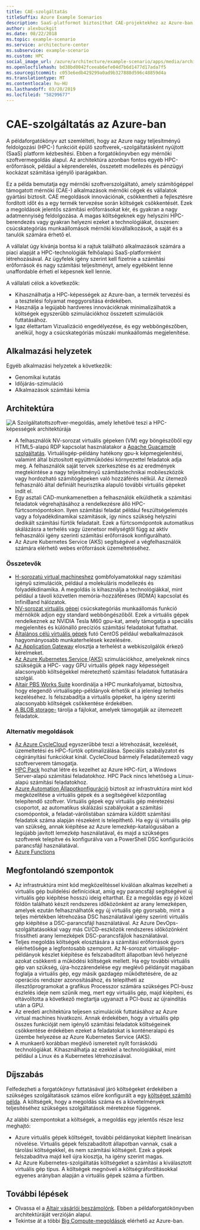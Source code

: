 ```yaml
---
title: CAE-szolgáltatás
titleSuffix: Azure Example Scenarios
description: SaaS-platformot biztosíthat CAE-projektekhez az Azure-ban.
author: alexbuckgit
ms.date: 08/22/2018
ms.topic: example-scenario
ms.service: architecture-center
ms.subservice: example-scenario
ms.custom: HPC
social_image_url: /azure/architecture/example-scenario/apps/media/architecture-hpc-saas.png
ms.openlocfilehash: bd38bd0042fceeab6efe04d7b6d1477d17ada7f5
ms.sourcegitcommit: c053e6edb429299a0ad9b327888d596c48859d4a
ms.translationtype: MT
ms.contentlocale: hu-HU
ms.lasthandoff: 03/20/2019
ms.locfileid: "58299677"
---
```

# <a name="a-computer-aided-engineering-service-on-azure"></a>CAE-szolgáltatás az Azure-ban

A példaforgatókönyv azt szemlélteti, hogy az Azure nagy teljesítményű feldolgozási (HPC-) funkcióit épülő szoftverek,-szolgáltatásként nyújtott (SaaS) platform kézbesítési. Ebben a forgatókönyvben egy mérnöki szoftvermegoldás alapul. Az architektúra azonban fontos egyéb HPC-erőforrások, például a képrenderelés, összetett modellezés és pénzügyi kockázat számítása igénylő iparágakban.

Ez a példa bemutatja egy mérnöki szoftverszolgáltató, amely számítógéppel támogatott mérnöki (CAE-) alkalmazások mérnöki cégek és vállalatok gyártási biztosít. CAE megoldások innovációnak, csökkentheti a fejlesztésre fordított időt és a egy termék tervezése során költségek csökkentését. Ezek a megoldások jelentős számítási erőforrásokat kér, és gyakran a nagy adatmennyiség feldolgozása. A magas költségeknek egy helyszíni HPC-berendezés vagy gyakran helyezni ezeket a technológiákat, összesen: csúcskategóriás munkaállomások mérnöki kisvállalkozások, a saját és a tanulók számára érhető el.

A vállalat úgy kívánja bontsa ki a rajtuk található alkalmazások számára a piaci alapját a HPC-technológiák felhőalapú SaaS-platformként létrehozásával. Az ügyfelek igény szerint kell fizetnie a számítási erőforrások és nagy számítási teljesítményt, amely egyébként lenne unaffordable érheti el képesnek kell lennie.

A vállalati célok a következők:

- Kihasználhatja a HPC-képességek az Azure-ban, a termék tervezési és a tesztelési folyamat meggyorsítása érdekében.
- Használja a legújabb hardveres innovációknak minimalizálhatók a költségek egyszerűbb szimulációkhoz összetett szimulációk futtatásához.
- Igaz élettartam Vizualizáció engedélyezése, és egy webböngészőben, anélkül, hogy a csúcskategóriás műszaki munkaállomás megjelenítése.

## <a name="relevant-use-cases"></a>Alkalmazási helyzetek

Egyéb alkalmazási helyzetek a következők:

- Genomikai kutatás
- Időjárás-szimuláció
- Alkalmazások számítási kémia

## <a name="architecture"></a>Architektúra

![A Szolgáltatottszoftver-megoldás, amely lehetővé teszi a HPC-képességek architektúrája][architecture]

- A felhasználók NV-sorozat virtuális gépeken (VM) egy böngészőből egy HTML5-alapú RDP kapcsolat használatakor a [Apache Guacamole szolgáltatás](https://guacamole.apache.org/). Virtuálisgép-példány hatékony gpu-k képmegjelenítési, valamint által biztosított együttműködési környezettel feladatok adja meg. A felhasználók saját tervek szerkesztése és az eredmények megtekintése a nagy teljesítményű számítástechnikai mobileszközök vagy hordozható számítógépeken való hozzáférés nélkül. Az ütemező felhasználó által definiált heurisztika alapuló további virtuális gépeket indít el.
- Egy asztali CAD-munkamenetben a felhasználók elküldhetik a számítási feladatok végrehajtásához a rendelkezésre álló HPC-fürtcsomópontokon. Ilyen számítási feladat például feszültségelemzés vagy a folyadékdinamikai számítások, így nincs szükség helyszíni dedikált számítási fürtök feladatait. Ezek a fürtcsomópontok automatikus skálázásra a terhelés vagy üzenetsor mélységtől függ az aktív felhasználói igény szerinti számítási erőforrások konfigurálható.
- Az Azure Kubernetes Service (AKS) segítségével a végfelhasználók számára elérhető webes erőforrások üzemeltetéséhez.

### <a name="components"></a>Összetevők

- [H-sorozatú virtual machineshez](/azure/virtual-machines/linux/sizes-hpc) gombfolyamatokkal nagy számítási igényű szimulációk, például a molekuláris modellezés és folyadékdinamika. A megoldás is kihasználja a technológiákkal, mint például a távoli közvetlen memória-hozzáféréses (RDMA) kapcsolat és InfiniBand hálózatok.
- [NV-sorozat virtuális gépei](/azure/virtual-machines/windows/sizes-gpu) csúcskategóriás munkaállomás funkció mérnökök adjon egy standard webböngészőből. Ezek a virtuális gépek rendelkeznek az NVIDIA Tesla M60 gpu-kat, amely támogatja a speciális megjelenítés és különálló precíziós számítási feladatokat futtathat.
- [Általános célú virtuális gépek](/azure/virtual-machines/linux/sizes-general) futó CentOS például webalkalmazások hagyományosabb munkaterhelések kezelésére.
- [Az Application Gateway](/azure/application-gateway/overview) elosztja a terhelést a webkiszolgálók érkező kérelmeket.
- [Az Azure Kubernetes Service (AKS)](/azure/aks/intro-kubernetes) szimulációkhoz, amelyeknek nincs szükségük a HPC- vagy GPU virtuális gépek nagy képességeit alacsonyabb költségekkel méretezhető számítási feladatok futtatására szolgál.
- [Altair PBS Works Suite](https://www.pbsworks.com/PBSProduct.aspx?n=PBS-Works-Suite&c=Overview-and-Capabilities) koordinálja a HPC munkafolyamat, biztosítva, hogy elegendő virtuálisgép-példányok érhetők el a jelenlegi terhelés kezeléséhez. Is felszabadítja a virtuális gépeket, ha igény szerinti alacsonyabb költségek csökkentése érdekében.
- [A BLOB storage-](/azure/storage/blobs/storage-blobs-introduction) tárolja a fájlokat, amelyek támogatják az ütemezett feladatok.

### <a name="alternatives"></a>Alternatív megoldások

- [Az Azure CycleCloud](/azure/cyclecloud/overview) egyszerűbbé teszi a létrehozását, kezelését, üzemeltetési és HPC-fürtök optimalizálása. Speciális szabályzatot és cégirányítási funkciókat kínál. CycleCloud bármely Feladatütemező vagy szoftververem támogatja.
- [HPC Pack](/azure/virtual-machines/windows/hpcpack-cluster-options) hozhat létre és kezelhet az Azure HPC-fürt, a Windows Server-alapú számítási feladatokhoz. HPC Pack nincs lehetőség a Linux-alapú számítási feladatokhoz.
- [Azure Automation Állapotkonfiguráció](/azure/automation/automation-dsc-overview) biztosít az infrastruktúra mint kód megközelítése a virtuális gépek és a segítségével központilag telepítendő szoftver. Virtuális gépek egy virtuális gép méretezési csoportot, az automatikus skálázási szabályokat a számítási csomópontok, a feladat-várólistában számára küldött számítási feladatok száma alapján részeként is telepíthető. Ha egy új virtuális gép van szükség, annak kiépítése az Azure lemezkép-katalógusában a legújabb javított lemezkép használatával, és majd a szükséges szoftverek telepítve és konfigurálva van a PowerShell DSC konfigurációs parancsfájl használatával.
- [Azure Functions](/azure/azure-functions/functions-overview)

## <a name="considerations"></a>Megfontolandó szempontok

- Az infrastruktúra mint kód megközelítéssel kiválóan alkalmas kezelheti a virtuális gép buildelési definíciókat, amíg egy parancsfájl segítségével új virtuális gép kiépítése hosszú ideig eltarthat. Ez a megoldás egy jó közel földön található készít rendszeres időközönként az arany lemezképen, amelyek ezután felhasználhatók egy új virtuális gép gyorsabb, mint a teljes mértékben létrehozása DSC használatával igény szerinti virtuális gép kiépítése a DSC-parancsfájl használatával. Az Azure DevOps-szolgáltatásokkal vagy más CI/CD-eszközök rendszeres időközönként frissítheti arany lemezképek DSC-parancsfájlok használatával.
- Teljes megoldás költségek elosztására a számítási erőforrások gyors elérhetősége a legfontosabb szempont. Az N-sorozat virtuálisgép-példányok készlet kiépítése és felszabadított állapotban lévő helyezné azokat csökkenti a működési költségek mellett. Ha egy további virtuális gép van szükség, újra-hozzárendelése egy meglévő példányát magában foglalja a virtuális gép, egy másik gazdagép működtetésére, de az operációs rendszer azonosításához, és telepítheti az illesztőprogramokat a grafikus Processzor számára szükséges PCI-busz észlelés ideje nem szűnik meg, mert egy virtuális gép, majd kiépíteni, és eltávolította a következő megtartja ugyanazt a PCI-busz az újraindítás után a GPU.
- Az eredeti architektúra teljesen szimulációk futtatásához az Azure virtual machines hivatkozni. Annak érdekében, hogy a virtuális gép összes funkcióját nem igénylő számítási feladatok költségeinek csökkentése érdekében ezeket a feladatokat is konténeralapú és üzembe helyezése az Azure Kubernetes Service (AKS).
- A munkaerő korábban meglévő ismereteit nyílt forráskódú technológiákat. Kihasználhatja az ezekkel a technológiákkal, mint például a Linux és a Kubernetes létrehozásával.

## <a name="pricing"></a>Díjszabás

Felfedezheti a forgatókönyv futtatásával járó költségeket érdekében a szükséges szolgáltatások számos előre konfigurált a egy [költséget számító példa][calculator]. A költségek, hogy a megoldás száma és a követelmények teljesítéséhez szükséges szolgáltatások méretezése függenek.

Az alábbi szempontokat a költségek, a megoldás egy jelentős része lesz meghajtó:

- Azure virtuális gépek költségeit, további példányokat kiépített lineárisan növelése. Virtuális gépek felszabadított állapotban vannak, csak a tárolási költségekkel, és nem számítási költségeit. Ezek a gépek felszabadítva majd kell újra kiosztja, ha igény szerint magas.
- Az Azure Kubernetes-szolgáltatás költségeket a számítási a kiválasztott virtuális gép típus. A költségek megnöveli a költségráfordításokkal egyenes arányban alapján a virtuális gépek száma a fürtben.

## <a name="next-steps"></a>További lépések

- Olvassa el a [Altair vásárlói beszámolónk][source-document]. Ebben a példaforgatókönyvben architektúráját verzióján alapul.
- Tekintse át a többi [Big Compute-megoldások](https://azure.microsoft.com/solutions/big-compute) elérhető az Azure-ban.

<!-- links -->
[architecture]: ./media/architecture-hpc-saas.png
[source-document]: https://customers.microsoft.com/story/altair-manufacturing-azure
[calculator]: https://azure.com/e/3cb9ccdc893f41ffbcdb00c328178ccf
